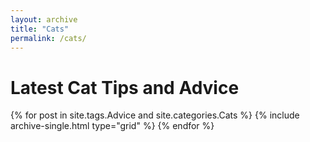 ```yaml
---
layout: archive
title: "Cats"
permalink: /cats/
---
```


# Latest Cat Tips and Advice

<div class="grid__wrapper">
  {% for post in site.tags.Advice and site.categories.Cats %}
    {% include archive-single.html type="grid" %}
  {% endfor %}
</div>




